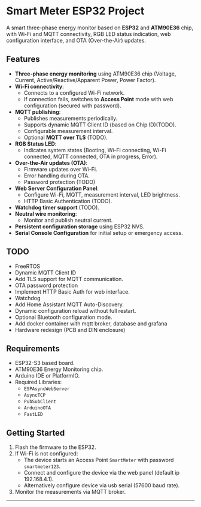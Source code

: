 # Smart Meter ESP32 Project

A smart three-phase energy monitor based on **ESP32** and **ATM90E36** chip, with Wi-Fi and MQTT connectivity, RGB LED status indication, web configuration interface, and OTA (Over-the-Air) updates.

## Features

- **Three-phase energy monitoring** using ATM90E36 chip (Voltage, Current, Active/Reactive/Apparent Power, Power Factor).
- **Wi-Fi connectivity**:
  - Connects to a configured Wi-Fi network.
  - If connection fails, switches to **Access Point** mode with web configuration (secured with password).
- **MQTT publishing**:
  - Publishes measurements periodically.
  - Supports dynamic MQTT Client ID (based on Chip ID)(TODO).
  - Configurable measurement interval.
  - Optional **MQTT over TLS** (TODO).
- **RGB Status LED**:
  - Indicates system states (Booting, Wi-Fi connecting, Wi-Fi connected, MQTT connected, OTA in progress, Error).
- **Over-the-Air updates (OTA)**:
  - Firmware updates over Wi-Fi.
  - Error handling during OTA.
  - Password protection (TODO)
- **Web Server Configuration Panel**:
  - Configure Wi-Fi, MQTT, measurement interval, LED brightness.
  - HTTP Basic Authentication (TODO).
- **Watchdog timer support** (TODO).
- **Neutral wire monitoring**:
  - Monitor and publish neutral current.
- **Persistent configuration storage** using ESP32 NVS.
- **Serial Console Configuration** for initial setup or emergency access.

## TODO 

- FreeRTOS
- Dynamic MQTT Client ID
- Add TLS support for MQTT communication.
- OTA password protection
- Implement HTTP Basic Auth for web interface.
- Watchdog
- Add Home Assistant MQTT Auto-Discovery.
- Dynamic configuration reload without full restart.
- Optional Bluetooth configuration mode.
- Add docker container with mqtt broker, database and grafana
- Hardware redesign (PCB and DIN enclosure)


## Requirements

- ESP32-S3 based board.
- ATM90E36 Energy Monitoring chip.
- Arduino IDE or PlatformIO.
- Required Libraries:
  - `ESPAsyncWebServer`
  - `AsyncTCP`
  - `PubSubClient`
  - `ArduinoOTA`
  - `FastLED`

## Getting Started

1. Flash the firmware to the ESP32.
2. If Wi-Fi is not configured:
   - The device starts an Access Point `SmartMeter` with password `smartmeter123`.
   - Connect and configure the device via the web panel (default ip 192.168.4.1).
   - Alternatively configure device via usb serial (57600 baud rate).
3. Monitor the measurements via MQTT broker.

---

